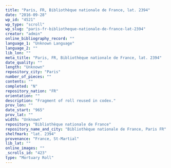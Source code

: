 ```yaml
---
title: "Paris, FR, Bibliothèque nationale de France, lat. 2394"
date: "2016-09-28"
wp_id: "4521"
wp_type: "scroll"
wp_slug: "paris-fr-bibliotheque-nationale-de-france-lat-2394"
creator: "admin"
online_bibliography_record: ""
language_1: "Unknown Language"
language_2: ""
lib_lon: ""
meta_title: "Paris, FR, Bibliothèque nationale de France, lat. 2394"
date_quality: ""
length: "Unknown"
repository_city: "Paris"
number_of_pieces: ""
contents: ""
completed: "N"
repository_nation: "FR"
orientation: ""
description: "Fragment of roll reused in codex."
prov_lon: ""
date_start: "965"
prov_lat: ""
width: "Unknown"
repository: "Bibliothèque nationale de France"
repository_name_and_city: "Bibliothèque nationale de France, Paris FR"
shelfmark: "lat. 2394"
provenance: "France, St-Martial"
lib_lat: ""
online_images: ""
_scrolls_id: "423"
type: "Mortuary Roll"
---
```



